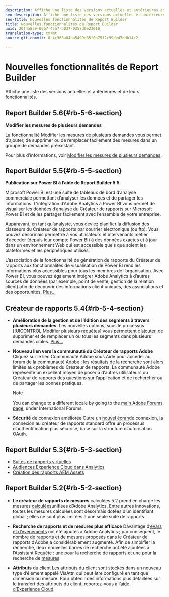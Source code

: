 ```yaml
---
description: Affiche une liste des versions actuelles et antérieures et de leurs fonctionnalités.
seo-description: Affiche une liste des versions actuelles et antérieures et de leurs fonctionnalités.
seo-title: Nouvelles fonctionnalités de Report Builder
title: Nouvelles fonctionnalités de Report Builder
uuid: 20f4a839-0667-45a7-b037-0357d0e23010
translation-type: tm+mt
source-git-commit: 8c4c368a84ba5499d85f0b7512c99de47ddb14c2

---
```



# Nouvelles fonctionnalités de Report Builder

Affiche une liste des versions actuelles et antérieures et de leurs fonctionnalités.

## Report Builder 5.6{#rb-5-6-section}

**Modifier les mesures de plusieurs demandes**

La fonctionnalité Modifier les mesures de plusieurs demandes vous permet d’ajouter, de supprimer ou de remplacer facilement des mesures dans un groupe de demandes préexistant.

Pour plus d’informations, voir [Modifier les mesures de plusieurs demandes](/help/analyze/report-builder/manage-requests/edit-multiple-metrics.md).

## Report Builder 5.5{#rb-5-5-section}

**Publication sur Power BI à l’aide de Report Builder 5.5**

Microsoft Power BI est une suite de tableaux de bord d’analyse commerciale permettant d’analyser les données et de partager les informations. L’intégration d’Adobe Analytics à Power BI vous permet de visualiser les données d’analyse du Créateur de rapports sur Microsoft Power BI et de les partager facilement avec l’ensemble de votre entreprise.

Auparavant, en tant qu’analyste, vous deviez planifier la diffusion des classeurs du Créateur de rapports par courrier électronique (ou ftp). Vous pouvez désormais permettre à vos utilisateurs et intervenants métier d’accéder (depuis leur compte Power BI) à des données exactes et à jour dans un environnement Web qui est accessible quels que soient les plateformes et les périphériques utilisés.

L’association de la fonctionnalité de génération de rapports du Créateur de rapports aux fonctionnalités de visualisation de Power BI rend les informations plus accessibles pour tous les membres de l’organisation. Avec Power BI, vous pouvez également intégrer Adobe Analytics à d’autres sources de données (par exemple, point de vente, gestion de la relation client) afin de découvrir des informations client uniques, des associations et des opportunités. [Plus...](/help/analyze/report-builder/c-publish-power-bi/power-bi.md)

## Créateur de rapports 5.4{#rb-5-4-section}

* **Amélioration de la gestion et de l’édition des segments à travers plusieurs demandes.** Les nouvelles options, sous le processus [!UICONTROL Modifier plusieurs requêtes] vous permettent d’ajouter, de supprimer et de remplacer un ou tous les segments dans plusieurs demandes cibles. [Plus…](/help/analyze/report-builder/data-requests/segmentation.md#section_C3D63FCBE1A94369A319243313B03C93)

* **Nouveau lien vers la communauté du Créateur de rapports Adobe** Cliquez sur le lien Communauté Adobe sous Aide pour accéder au forum de la communauté Adobe ; les résultats de la recherche sont alors limités aux problèmes du Créateur de rapports. La communauté Adobe représente un excellent moyen de poser à d’autres utilisateurs du Créateur de rapports des questions sur l’application et de rechercher ou de partager les bonnes pratiques.

   >[!NOTE]
   >
   >You can change to a different locale by going to the [main Adobe Forums page](https://forums.adobe.com/welcome), under International Forums.

* **Sécurité** de connexion améliorée Outre un [nouvel écran](/help/analyze/report-builder/setup/login.md)de connexion, la connexion au créateur de rapports standard offre un processus d’authentification plus sécurisé, basé sur la structure d’autorisation OAuth.

## Report Builder 5.3{#rb-5-3-section}

* [Suites de rapports virtuelles](https://marketing.adobe.com/resources/help/en_US/reference/virtual-report-suites.html)
* [Audiences Experience Cloud dans Analytics](https://marketing.adobe.com/resources/help/en_US/mcloud/mc-audiences-aam.html)
* [Création des rapports AEM Assets](https://marketing.adobe.com/resources/help/en_US/reference/aem-assets-reporting.html)

## Report Builder 5.2{#rb-5-2-section}

* **Le créateur de rapports de mesures** calculées 5.2 prend en charge les mesures [calculées](/help/analyze/report-builder/layout/c-metrics-dimensions/calculated-metrics.md)unifiées d’Adobe Analytics. Entre autres innovations, toutes les mesures calculées sont désormais dotées d’un identifiant global ; elles ne sont plus limitées à une seule suite de rapports.

* **Recherche de rapports et de mesures plus efficace** Davantage d’[eVars et d’événements](https://marketing.adobe.com/resources/help/en_US/sc/implement/evars_events.html) ont été ajoutés à Adobe Analytics ; par conséquent, le nombre de rapports et de mesures proposés dans le Créateur de rapports d’Adobe a considérablement augmenté. Afin de simplifier la recherche, deux nouvelles barres de recherche ont été ajoutées à l’Assistant Requête : une pour la recherche [de](/help/analyze/report-builder/data-requests/c-report-types/select-report-types.md) rapports et une pour la recherche de [mesures](/help/analyze/report-builder/layout/c-metrics-dimensions/t-add-metrics-and-dimensions.md).

* **Attributs** du client Les attributs du client sont stockés dans un nouveau type d’élément appelé VisAttr, qui peut être configuré en tant que dimension ou mesure. Pour obtenir des informations plus détaillées sur le transfert des attributs du client, reportez-vous à l’[aide d’Experience Cloud](https://marketing.adobe.com/resources/help/en_US/mcloud/attributes.html).

